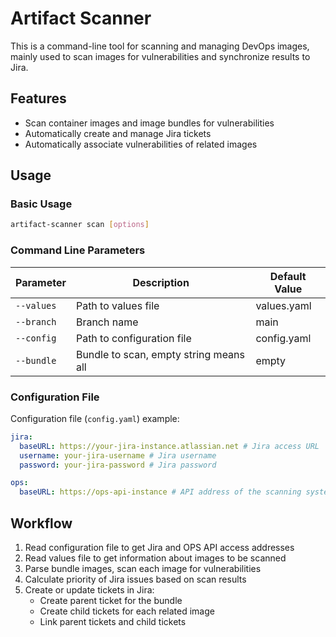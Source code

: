 # Artifact Scanner

This is a command-line tool for scanning and managing DevOps images, mainly used to scan images for vulnerabilities and synchronize results to Jira.

## Features

- Scan container images and image bundles for vulnerabilities
- Automatically create and manage Jira tickets
- Automatically associate vulnerabilities of related images

## Usage

### Basic Usage

```bash
artifact-scanner scan [options]
```

### Command Line Parameters

| Parameter | Description | Default Value |
|-----------|-------------|---------------|
| `--values` | Path to values file | values.yaml |
| `--branch` | Branch name | main |
| `--config` | Path to configuration file | config.yaml |
| `--bundle` | Bundle to scan, empty string means all | empty |

### Configuration File

Configuration file (`config.yaml`) example:

```yaml
jira:
  baseURL: https://your-jira-instance.atlassian.net # Jira access URL
  username: your-jira-username # Jira username
  password: your-jira-password # Jira password

ops:
  baseURL: https://ops-api-instance # API address of the scanning system provided by operations team
```

## Workflow

1. Read configuration file to get Jira and OPS API access addresses
2. Read values file to get information about images to be scanned
3. Parse bundle images, scan each image for vulnerabilities
4. Calculate priority of Jira issues based on scan results
4. Create or update tickets in Jira:
   - Create parent ticket for the bundle
   - Create child tickets for each related image
   - Link parent tickets and child tickets